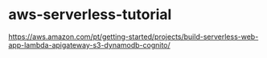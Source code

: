 # aws-serverless-tutorial
https://aws.amazon.com/pt/getting-started/projects/build-serverless-web-app-lambda-apigateway-s3-dynamodb-cognito/
